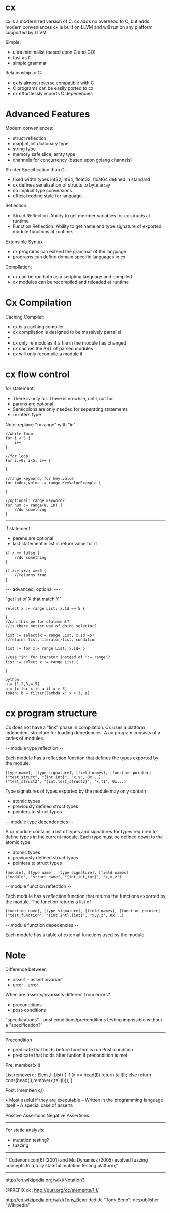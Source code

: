 cx
==

cx is a modernized version of C.
cx adds no overhead to C, but adds modern conveniences
cx is built on LLVM and will run on any platform supported by LLVM


Simple:
- ultra minimalist (based upon C and GO)
- fast as C
- simple grammar

Relationship to C:
- cx is almost reverse compatible with C
- C programs can be easily ported to cx
- cx effortlessly imports C depedencies

Advanced Features
=================

Modern conveniences:
- struct reflection
- map[int]int dictionary type
- string type
- memory safe slice, array type
- channels for concurrency (based upon golang channels)

Stricter Specification than C:
- fixed width types int32,int64, float32, float64 defined in standard
- cx defines serialization of structs to byte array
- no implicit type conversions
- official coding style for language

Reflection:
- Struct Reflection. Ability to get member variables for cx structs at runtime
- Function Reflection. Ability to get name and type signature of exported module functions at runtime.

Extensible Syntax
- cx programs can extend the grammar of the language
- programs can define domain specific languages in cx

Compilation:
- cx can be run both as a scripting language and compiled
- cx modules can be recompiled and reloaded at runtime


Cx Compilation
==============

Caching Compiler:
- cx is a caching compiler.
- cx compilation is designed to be massively parrallel
- 
- cx only re modules if a file in the module has changed
- cx caches the AST of parsed modules
- cx will only recompile a module if 


cx flow control
===============

for statement:
- There is only for. There is no while, until, not for. 
- parens are optional.
- Semicolons are only needed for seperating statements
- := infers type

Note: replace ":= range" with "in"

```
//while loop
for i < 5 {
	i++
}
```

```
//for loop
for i:=0; i<5; i++ {

}
```

```
//range keyword, for key,value
for index,value := range KeyValueExample {
	
}

```

```
//optional: range keyword?
for num := range(0, 10) {
	//do something
}
```

--- 

if statement:
- parens are optional
- last statement in list is return value for if

``` 
if x == false {
	//do something
}

```

```
if x:= y+z; x==5 {
	//returns true
}
```

--- advanced, optional ---

"get list of X that match Y"

```
select x := range List; x.Id == 5 {
	
}
//can this be for statement?
//is there better way of doing selector?
```

```
list := select(x:= range List, x.Id =5)
//returns list, iterator/list, condition

list := for x:= range List; x.Id= 5

//use "in" for iterator instead of ":= range"?
list := select x := range List {
	
}

python:
a = [1,2,3,4,5]
b = [x for x in a if x > 3]
token: b = filter(lambda x: x > 3, a)
```

cx program structure
====================

Cx does not have a "link" phase in compilation. Cx uses a platform indepedent structure for loading depedencies. A cx program consists of a series of modules.  

-- module type reflection --

Each module has a reflection function that defines the types exported by the module.

```
[type name], [type signature], [field names], [function pointer]
("test_struct", "{int,int}", "x,y", 0x...)
("test_struct2", "{int,test_struct2}", "x,t1", 0x...)
```

Type signatures of types exported by the module may only contain
- atomic types
- previously defined struct types
- pointers to struct types

-- module type dependencies --

A cx module contains a list of types and signatures for types required to define types in the current module. Each type must be defined down to the atomic type.
- atomic types
- previously defined struct types
- pointers to struct types

```
[module], [type name], [type signature], [field names]
("module", "struct_name", "{int,int,int}", "x,y,z")
```

-- module function reflection -- 

Each module has a reflection function that returns the functions exported by the module. The function returns a list of

```
[function name], [type signature], [field names], [function pointer]
("test_function", "{int,int},{int}", "x,y,z", 0x...)
```

-- module function depedencies --

Each module has a table of external functions used by the module.



Note
=====

Difference between 
- assert - assert invariant
- error - error

When are asserts/invariants different from errors?
- preconditions
- post-conditions

"specifications" - post conditions/preconditions
testing impossible without a "specification?"


---

Precondition
- predicate that holds before function is run
Post-condition
- predicate that holds after funtion if precondition is met

Pre: member(x,l) 

List remove(x : Elem ,l: List) {
if (x == head(l))
return tail(l);
else
return cons(head(l),remove(x,tail(l)));
}

Post: !member(x,l)

• Most useful if they are executable
– Written in the programming language itself
– A special case of asserts

Positive Assertions
Negative Assertions

---

For static analysis:

- mutation testing?
- fuzzing

---
" Codenomicon[6] (2001) and Mu Dynamics (2005) evolved fuzzing concepts to a fully stateful mutation testing platform,"

---
http://en.wikipedia.org/wiki/Notation3

@PREFIX dc: <http://purl.org/dc/elements/1.1/>.
 
<http://en.wikipedia.org/wiki/Tony_Benn>
  dc:title "Tony Benn";
  dc:publisher "Wikipedia"

